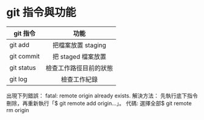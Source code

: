 # git 指令與功能

| git 指令       | 功能              |
| ------------- |:-----------------:|
| git add       | 把檔案放置 staging  |
| git commit    | 把 staged 檔案放置  |
| git status    | 檢查工作路徑目前的狀態|
| git log       | 檢查工作紀錄        |

出現下列錯誤：
fatal: remote origin already exists.
解決方法：
先執行底下指令刪除，再重新執行「$ git remote add origin...」。
代碼: 選擇全部$ git remote rm origin
